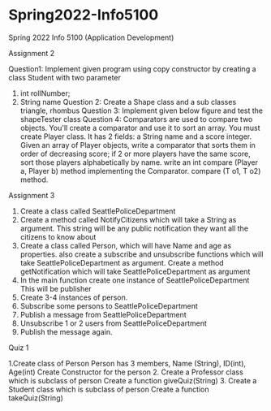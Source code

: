 # Spring2022-Info5100
Spring 2022 Info 5100 (Application Development) 

Assignment 2 

Question1: Implement given program using copy constructor by creating a class 
Student with two parameter 
1. int rollNumber;
2. String name
Question 2:  Create a Shape class and a sub classes triangle, rhombus
Question 3: Implement given below figure and test the shapeTester class
Question 4: Comparators are used to compare two objects. You'll create a 
comparator and use it to sort an array. You must create Player class. It has 2 fields: 
a String name and a score integer. Given an array of Player objects, write a 
comparator that sorts them in order of decreasing score; if 2 or more players have 
the same score, sort those players alphabetically by name. 
write an int compare (Player a, Player b) method implementing the Comparator. 
compare (T o1, T o2) method.

Assignment 3

1. Create a class called SeattlePoliceDepartment
2. Create a method called NotifyCitizens which will take a String as argument. This string will be any public notification they want all the citizens to know about
3. Create a class called Person, which will have Name and age as properties. also create a subscribe and unsubscribe functions which will take SeattlePoliceDepartment as argument. Create a method getNotification which will take SeattlePoliceDepartment as argument
4. In the main function create one instance of SeattlePoliceDepartment This will be publisher
5. Create 3-4 instances of person.
6. Subscribe some persons to SeattlePoliceDepartment
7. Publish a message from SeattlePoliceDepartment
8. Unsubscribe 1 or 2 users from SeattlePoliceDepartment
10. Publish the message again. 

Quiz 1

1.Create class of Person
Person has 3 members, Name (String), ID(int), Age(int)
Create Constructor for the person
2. Create a Professor class which is subclass of person
Create a function giveQuiz(String)
3. Create a Student class which is subclass of person
Create a function takeQuiz(String)
